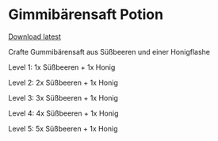 # Gimmibärensaft Potion

[Download latest](https://github.com/Frank-Mayer/gummi/releases/latest)

Crafte Gummibärensaft aus Süßbeeren und einer Honigflashe

Level 1: 1x Süßbeeren + 1x Honig

Level 2: 2x Süßbeeren + 1x Honig

Level 3: 3x Süßbeeren + 1x Honig

Level 4: 4x Süßbeeren + 1x Honig

Level 5: 5x Süßbeeren + 1x Honig
